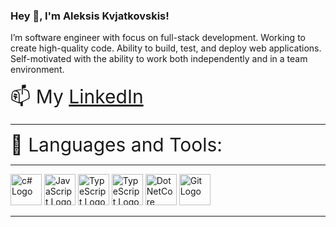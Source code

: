 ### Hey 👋, I'm Aleksis Kvjatkovskis!

I’m software engineer with focus on full-stack development. Working to create high-quality code. Ability to build, test, and deploy web applications. Self-motivated with the ability to work both independently and in a team environment.

<div style="font-size:30px">📫   My <a href="https://www.linkedin.com/in/aleksis-kvjatkovskis/" target="_blank">LinkedIn</a></div>

---
<div style="font-size:30px">🧰 Languages and Tools: </div>


---

<img src="https://cdn.worldvectorlogo.com/logos/c--4.svg" alt="c# Logo" width="50" height="50"/> <img src="https://cdn.worldvectorlogo.com/logos/logo-javascript.svg" alt="JavaScript Logo" width="50" height="50"/> <img src="https://cdn.worldvectorlogo.com/logos/typescript.svg" alt="TypeScript Logo" width="50" height="50"/> <img src="https://cdn.worldvectorlogo.com/logos/mysql-3.svg" alt="TypeScript Logo" width="50" height="50"/>  <img src="https://cdn.worldvectorlogo.com/logos/dot-net-core-7.svg" alt="DotNetCore Logo" width="50" height="50"/> <img src="https://cdn.worldvectorlogo.com/logos/git.svg" alt="Git Logo" width="50" height="50"/>

---

